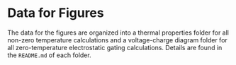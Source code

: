 # Data for Figures

The data for the figures are organized into a thermal properties
folder for all non-zero temperature calculations and a voltage-charge
diagram folder for all zero-temperature electrostatic gating
calculations. Details are found in the `README.md` of each folder.

